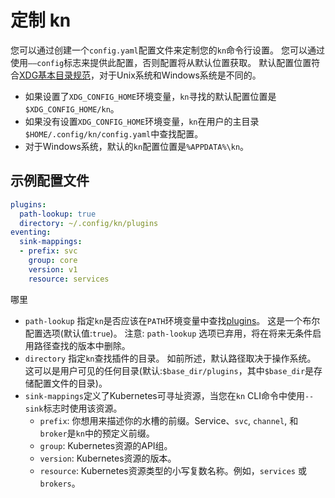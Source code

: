 # 定制 kn

您可以通过创建一个`config.yaml`配置文件来定制您的`kn`命令行设置。
您可以通过使用`——config`标志来提供此配置，否则配置将从默认位置获取。
默认配置位置符合[XDG基本目录规范](https://specifications.freedesktop.org/basedir-spec/basedir-spec-latest.html)，对于Unix系统和Windows系统是不同的。

- 如果设置了`XDG_CONFIG_HOME`环境变量，`kn`寻找的默认配置位置是`$XDG_CONFIG_HOME/kn`。
- 如果没有设置`XDG_CONFIG_HOME`环境变量，`kn`在用户的主目录`$HOME/.config/kn/config.yaml`中查找配置。
- 对于Windows系统，默认的`kn`配置位置是`%APPDATA%\kn`。

## 示例配置文件

```yaml
plugins:
  path-lookup: true
  directory: ~/.config/kn/plugins
eventing:
  sink-mappings:
  - prefix: svc
    group: core
    version: v1
    resource: services
```

哪里

- `path-lookup` 指定`kn`是否应该在`PATH`环境变量中查找[plugins](kn-plugins.md)。
  这是一个布尔配置选项(默认值:`true`)。
  注意: `path-lookup` 选项已弃用，将在将来无条件启用路径查找的版本中删除。
- `directory` 指定`kn`查找插件的目录。
  如前所述，默认路径取决于操作系统。
  这可以是用户可见的任何目录(默认:`$base_dir/plugins`，其中`$base_dir`是存储配置文件的目录)。
- `sink-mappings`定义了Kubernetes可寻址资源，当您在`kn` CLI命令中使用`--sink`标志时使用该资源。
    - `prefix`: 你想用来描述你的水槽的前缀。Service、`svc`, `channel`, 和 `broker`是`kn`中的预定义前缀。
    <!--can be a prefix be anything? Otherwise let's provide a full list of what's allowed, limitations, etc.-->
    - `group`: Kubernetes资源的API组。
    - `version`: Kubernetes资源的版本。
    - `resource`: Kubernetes资源类型的小写复数名称。例如，`services` 或 `brokers`。
